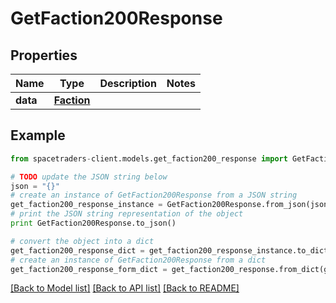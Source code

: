 # GetFaction200Response


## Properties

Name | Type | Description | Notes
------------ | ------------- | ------------- | -------------
**data** | [**Faction**](Faction.md) |  | 

## Example

```python
from spacetraders-client.models.get_faction200_response import GetFaction200Response

# TODO update the JSON string below
json = "{}"
# create an instance of GetFaction200Response from a JSON string
get_faction200_response_instance = GetFaction200Response.from_json(json)
# print the JSON string representation of the object
print GetFaction200Response.to_json()

# convert the object into a dict
get_faction200_response_dict = get_faction200_response_instance.to_dict()
# create an instance of GetFaction200Response from a dict
get_faction200_response_form_dict = get_faction200_response.from_dict(get_faction200_response_dict)
```
[[Back to Model list]](../README.md#documentation-for-models) [[Back to API list]](../README.md#documentation-for-api-endpoints) [[Back to README]](../README.md)


